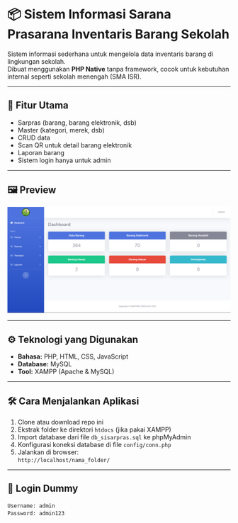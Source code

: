 # 📦 Sistem Informasi Sarana Prasarana Inventaris Barang Sekolah

Sistem informasi sederhana untuk mengelola data inventaris barang di lingkungan sekolah.  
Dibuat menggunakan **PHP Native** tanpa framework, cocok untuk kebutuhan internal seperti sekolah menengah (SMA ISR).

---

## 🚀 Fitur Utama

- Sarpras (barang, barang elektronik, dsb)
- Master (kategori, merek, dsb)
- CRUD data
- Scan QR untuk detail barang elektronik
- Laporan barang 
- Sistem login hanya untuk admin

---

## 🖼️ Preview

<p align="center">
  <img src="screenshots/image.png" alt="Preview aplikasi">
</p>

---

## ⚙️ Teknologi yang Digunakan

- **Bahasa:** PHP, HTML, CSS, JavaScript
- **Database:** MySQL
- **Tool:** XAMPP (Apache & MySQL)

---

## 🛠️ Cara Menjalankan Aplikasi

1. Clone atau download repo ini
2. Ekstrak folder ke direktori `htdocs` (jika pakai XAMPP)
3. Import database dari file `db_sisarpras.sql` ke phpMyAdmin
4. Konfigurasi koneksi database di file `config/conn.php`
5. Jalankan di browser:  
   `http://localhost/nama_folder/`

---

## 🔐 Login Dummy
```txt
Username: admin
Password: admin123
